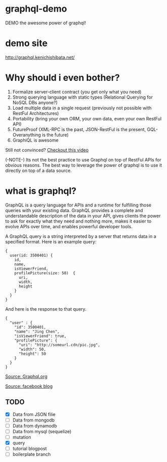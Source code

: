 # graphql-demo
DEMO the awesome power of graphql!

# demo site
http://graphql.kenichishibata.net/

# Why should i even bother?
1. Formalize server-client contract (you get only what you need)
2. Strong querying language with static types (Relational Querying for NoSQL DBs anyone?)
3. Load multiple data in a single request (previously not possible with RestFul Architectures)
4. Portability (bring your own ORM, your own data, even your own RestFul API)
5. FutureProof (XML-RPC is the past, JSON-RestFul is the present, GQL-Overanything is the future)
6. GraphiQL is awesome


Still not convinced? [Checkout this video](https://www.youtube.com/watch?v=Oh5oC98ztvI)

(-NOTE-) Its not the best practice to use Graphql on top of RestFul APIs for obvious reasons. The best way to leverage the power of graphql is to use it directly on top of a data source. 


# what is graphql? 
GraphQL is a query language for APIs and a runtime for fulfilling those queries with your existing data.
GraphQL provides a complete and understandable description of the data in your API, gives clients the power to ask for exactly what they need and nothing more, makes it easier to evolve APIs over time, and enables powerful developer tools.

A GraphQL query is a string interpreted by a server that returns data in a specified format. Here is an example query:
```
{
  user(id: 3500401) {
    id,
    name,
    isViewerFriend,
    profilePicture(size: 50)  {
      uri,
      width,
      height
    }
  }
}
```
And here is the response to that query.

```
{
  "user" : {
    "id": 3500401,
    "name": "Jing Chen",
    "isViewerFriend": true,
    "profilePicture": {
      "uri": "http://someurl.cdn/pic.jpg",
      "width": 50,
      "height": 50
    }
  }
}
```


[Source: Graphql.org](http://graphql.org/)

[Source: facebook blog](https://facebook.github.io/react/blog/2015/05/01/graphql-introduction.html)


## TODO
- [x] Data from JSON filie
- [ ] Data from mongodb 
- [ ] Data from dynamodb
- [ ] Data from mysql (sequelize)
- [ ] mutation
- [x] query 
- [ ] tutorial blogpost
- [ ] boilerplate branch
